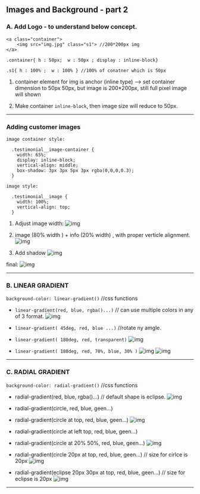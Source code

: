 ## Images and Background - part 2

### A. Add Logo - to understand below concept.

```
<a class="container">
    <img src="img.jpg" class="s1"> //200*200px img
</a>

.container{ h : 50px;  w : 50px ; display : inline-block}

.s1{ h : 100% ;  w : 100% } //100% of conatner which is 50px
```

1. container element for img is anchor (inline type) --> set container dimension to 50px 50px, but image is 200*200px, still full pixel image will shown

2. Make container `inline-block`, then image size will reduce to 50px.

***

### Adding customer images

```
image container style:

  .testimonial__image-container {
    width: 65%;
    display: inline-block;
    vertical-align: middle;
    box-shadow: 3px 3px 5px 3px rgba(0,0,0,0.3);
  }

image style:

  .testimonial__image {
    width: 100%;
    vertical-align: top;
  }
```
1. Adjust image width:
![img](https://github.com/lekhrajdinkar/css_html/blob/master/NOTES-CSS/assets/img2/01.jpg) 

2. image (80% width ) + info (20% width) , with proper verticle alignment.
![img](https://github.com/lekhrajdinkar/css_html/blob/master/NOTES-CSS/assets/img2/02.jpg) 

3. Add shadow
![img](https://github.com/lekhrajdinkar/css_html/blob/master/NOTES-CSS/assets/img2/03.jpg) 

final:
![img](https://github.com/lekhrajdinkar/css_html/blob/master/NOTES-CSS/assets/img2/13.jpg) 

*** 

### B. LINEAR GRADIENT
`background-color: linear-gradient()` //css functions

- `linear-gradient(red, blue, rgba()...)` // can use multiple colors in any of 3 format.
![img](https://github.com/lekhrajdinkar/css_html/blob/master/NOTES-CSS/assets/img2/11.jpg) 

- `linear-gradient( 45deg, red, blue ...)` //rotate ny amgle.

- `linear-gradient( 180deg, red, transparent)`
![img](https://github.com/lekhrajdinkar/css_html/blob/master/NOTES-CSS/assets/img2/04.jpg) 

- `linear-gradient( 180deg, red, 70%, blue, 30% )`
![img](https://github.com/lekhrajdinkar/css_html/blob/master/NOTES-CSS/assets/img2/05.jpg) 
![img](https://github.com/lekhrajdinkar/css_html/blob/master/NOTES-CSS/assets/img2/06.jpg) 

***

### C. RADIAL GRADIENT

`background-color: radial-gradient()` //css functions

- radial-gradient(red, blue, rgba()...) // default shape is  eclipse.
![img](https://github.com/lekhrajdinkar/css_html/blob/master/NOTES-CSS/assets/img2/12.jpg) 

- radial-gradient(circle, red, blue, geen...)

- radial-gradient(circle at top, red, blue, geen...)
![img](https://github.com/lekhrajdinkar/css_html/blob/master/NOTES-CSS/assets/img2/07.jpg) 

- radial-gradient(circle at left top, red, blue, geen...)

- radial-gradient(circle at 20% 50%, red, blue, geen...)
![img](https://github.com/lekhrajdinkar/css_html/blob/master/NOTES-CSS/assets/img2/08.jpg) 

- radial-gradient(circle 20px at top, red, blue, geen...) // size for cirlce is 20px
![img](https://github.com/lekhrajdinkar/css_html/blob/master/NOTES-CSS/assets/img2/09.jpg) 

- radial-gradient(eclipse 20px 30px at top, red, blue, geen...) // size for eclipse is 20px
![img](https://github.com/lekhrajdinkar/css_html/blob/master/NOTES-CSS/assets/img2/10.jpg) 

***
